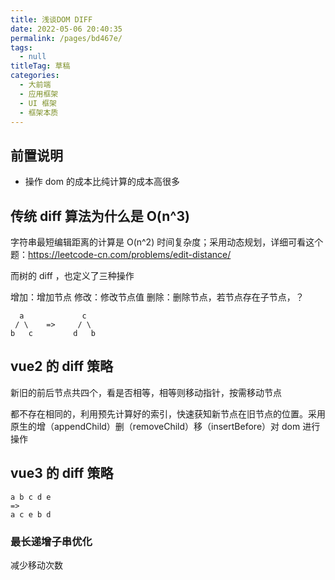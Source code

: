 ```yaml
---
title: 浅谈DOM DIFF
date: 2022-05-06 20:40:35
permalink: /pages/bd467e/
tags: 
  - null
titleTag: 草稿
categories: 
  - 大前端
  - 应用框架
  - UI 框架
  - 框架本质
---
```

## 前置说明

- 操作 dom 的成本比纯计算的成本高很多

## 传统 diff 算法为什么是 O(n^3)


字符串最短编辑距离的计算是 O(n^2) 时间复杂度；采用动态规划，详细可看这个题：https://leetcode-cn.com/problems/edit-distance/

而树的 diff ，也定义了三种操作

增加：增加节点
修改：修改节点值
删除：删除节点，若节点存在子节点，？

```
  a             c
 / \    =>     / \
b   c         d   b
```

## vue2 的 diff 策略

新旧的前后节点共四个，看是否相等，相等则移动指针，按需移动节点

都不存在相同的，利用预先计算好的索引，快速获知新节点在旧节点的位置。采用原生的增（appendChild）删（removeChild）移（insertBefore）对 dom 进行操作



## vue3 的 diff 策略

```
a b c d e
=>
a c e b d

```

### 最长递增子串优化

减少移动次数





